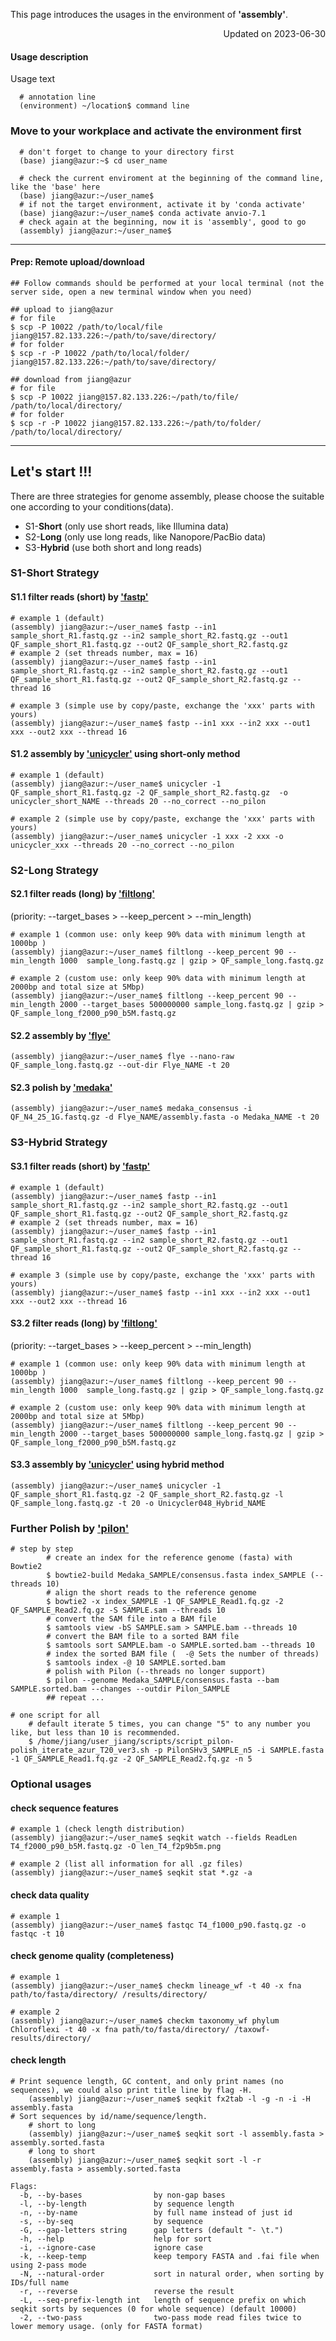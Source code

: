This page introduces the usages in the environment of **'assembly'**.

<p align="right"> Updated on 2023-06-30 </p>

#### Usage description
Usage text 
```
  # annotation line
  (environment) ~/location$ command line
```


### Move to your workplace and activate the environment first
```
  # don't forget to change to your directory first
  (base) jiang@azur:~$ cd user_name
  
  # check the current enviroment at the beginning of the command line, like the 'base' here
  (base) jiang@azur:~/user_name$
  # if not the target environment, activate it by 'conda activate'
  (base) jiang@azur:~/user_name$ conda activate anvio-7.1
  # check again at the beginning, now it is 'assembly', good to go
  (assembly) jiang@azur:~/user_name$ 
```

---
#### Prep: Remote upload/download
```
## Follow commands should be performed at your local terminal (not the server side, open a new terminal window when you need)

## upload to jiang@azur
# for file
$ scp -P 10022 /path/to/local/file jiang@157.82.133.226:~/path/to/save/directory/
# for folder
$ scp -r -P 10022 /path/to/local/folder/ jiang@157.82.133.226:~/path/to/save/directory/

## download from jiang@azur
# for file
$ scp -P 10022 jiang@157.82.133.226:~/path/to/file/ /path/to/local/directory/ 
# for folder
$ scp -r -P 10022 jiang@157.82.133.226:~/path/to/folder/ /path/to/local/directory/ 
```

---
## Let's start !!!

There are three strategies for genome assembly, please choose the suitable one according to your conditions(data).
- S1-**Short**  (only use short reads, like Illumina data)
- S2-**Long** (only use long reads, like Nanopore/PacBio data)  
- S3-**Hybrid** (use both short and long reads)

### S1-**Short** Strategy
#### S1.1 filter reads (short) by ['fastp'](https://github.com/OpenGene/fastp)
```
# example 1 (default)
(assembly) jiang@azur:~/user_name$ fastp --in1 sample_short_R1.fastq.gz --in2 sample_short_R2.fastq.gz --out1 QF_sample_short_R1.fastq.gz --out2 QF_sample_short_R2.fastq.gz
# example 2 (set threads number, max = 16)
(assembly) jiang@azur:~/user_name$ fastp --in1 sample_short_R1.fastq.gz --in2 sample_short_R2.fastq.gz --out1 QF_sample_short_R1.fastq.gz --out2 QF_sample_short_R2.fastq.gz --thread 16

# example 3 (simple use by copy/paste, exchange the 'xxx' parts with yours)
(assembly) jiang@azur:~/user_name$ fastp --in1 xxx --in2 xxx --out1 xxx --out2 xxx --thread 16
```
#### S1.2 assembly by ['unicycler'](https://github.com/rrwick/Unicycler#method-illumina-only-assembly) using short-only method
```
# example 1 (default)
(assembly) jiang@azur:~/user_name$ unicycler -1 QF_sample_short_R1.fastq.gz -2 QF_sample_short_R2.fastq.gz  -o unicycler_short_NAME --threads 20 --no_correct --no_pilon

# example 2 (simple use by copy/paste, exchange the 'xxx' parts with yours)
(assembly) jiang@azur:~/user_name$ unicycler -1 xxx -2 xxx -o unicycler_xxx --threads 20 --no_correct --no_pilon
```


### S2-**Long** Strategy
#### S2.1 filter reads (long) by ['filtlong'](https://github.com/rrwick/Filtlong)
(priority: --target_bases > --keep_percent > --min_length)
```
# example 1 (common use: only keep 90% data with minimum length at 1000bp )
(assembly) jiang@azur:~/user_name$ filtlong --keep_percent 90 --min_length 1000  sample_long.fastq.gz | gzip > QF_sample_long.fastq.gz

# example 2 (custom use: only keep 90% data with minimum length at 2000bp and total size at 5Mbp)
(assembly) jiang@azur:~/user_name$ filtlong --keep_percent 90 --min_length 2000 --target_bases 500000000 sample_long.fastq.gz | gzip > QF_sample_long_f2000_p90_b5M.fastq.gz
```
#### S2.2 assembly by ['flye'](https://github.com/fenderglass/Flye)
```
(assembly) jiang@azur:~/user_name$ flye --nano-raw QF_sample_long.fastq.gz --out-dir Flye_NAME -t 20
```
#### S2.3 polish by ['medaka'](https://github.com/nanoporetech/medaka) 
```
(assembly) jiang@azur:~/user_name$ medaka_consensus -i QF_N4_25_1G.fastq.gz -d Flye_NAME/assembly.fasta -o Medaka_NAME -t 20
```



### S3-**Hybrid** Strategy
#### S3.1 filter reads (short) by ['fastp'](https://github.com/OpenGene/fastp)
```
# example 1 (default)
(assembly) jiang@azur:~/user_name$ fastp --in1 sample_short_R1.fastq.gz --in2 sample_short_R2.fastq.gz --out1 QF_sample_short_R1.fastq.gz --out2 QF_sample_short_R2.fastq.gz
# example 2 (set threads number, max = 16)
(assembly) jiang@azur:~/user_name$ fastp --in1 sample_short_R1.fastq.gz --in2 sample_short_R2.fastq.gz --out1 QF_sample_short_R1.fastq.gz --out2 QF_sample_short_R2.fastq.gz --thread 16

# example 3 (simple use by copy/paste, exchange the 'xxx' parts with yours)
(assembly) jiang@azur:~/user_name$ fastp --in1 xxx --in2 xxx --out1 xxx --out2 xxx --thread 16
```
#### S3.2 filter reads (long) by ['filtlong'](https://github.com/rrwick/Filtlong)
(priority: --target_bases > --keep_percent > --min_length)
```
# example 1 (common use: only keep 90% data with minimum length at 1000bp )
(assembly) jiang@azur:~/user_name$ filtlong --keep_percent 90 --min_length 1000  sample_long.fastq.gz | gzip > QF_sample_long.fastq.gz

# example 2 (custom use: only keep 90% data with minimum length at 2000bp and total size at 5Mbp)
(assembly) jiang@azur:~/user_name$ filtlong --keep_percent 90 --min_length 2000 --target_bases 500000000 sample_long.fastq.gz | gzip > QF_sample_long_f2000_p90_b5M.fastq.gz
```
#### S3.3 assembly by ['unicycler'](https://github.com/rrwick/Unicycler#method-hybrid-assembly) using hybrid method
```
(assembly) jiang@azur:~/user_name$ unicycler -1 QF_sample_short_R1.fastq.gz -2 QF_sample_short_R2.fastq.gz -l QF_sample_long.fastq.gz -t 20 -o Unicycler048_Hybrid_NAME
```


### Further Polish by ['pilon'](https://github.com/broadinstitute/pilon)
```
# step by step
		# create an index for the reference genome (fasta) with Bowtie2
		$ bowtie2-build Medaka_SAMPLE/consensus.fasta index_SAMPLE (--threads 10)
		# align the short reads to the reference genome
		$ bowtie2 -x index_SAMPLE -1 QF_SAMPLE_Read1.fq.gz -2 QF_SAMPLE_Read2.fq.gz -S SAMPLE.sam --threads 10
		# convert the SAM file into a BAM file 
		$ samtools view -bS SAMPLE.sam > SAMPLE.bam --threads 10
		# convert the BAM file to a sorted BAM file
		$ samtools sort SAMPLE.bam -o SAMPLE.sorted.bam --threads 10
		# index the sorted BAM file (  -@ Sets the number of threads)
		$ samtools index -@ 10 SAMPLE.sorted.bam
		# polish with Pilon (--threads no longer support)
		$ pilon --genome Medaka_SAMPLE/consensus.fasta --bam SAMPLE.sorted.bam --changes --outdir Pilon_SAMPLE 
		## repeat ...

# one script for all 
	# default iterate 5 times, you can change "5" to any number you like, but less than 10 is recommended.
 	$ /home/jiang/user_jiang/scripts/script_pilon-polish_iterate_azur_T20_ver3.sh -p PilonSHv3_SAMPLE_n5 -i SAMPLE.fasta -1 QF_SAMPLE_Read1.fq.gz -2 QF_SAMPLE_Read2.fq.gz -n 5

```

### Optional usages
#### check sequence features
```
# example 1 (check length distribution)
(assembly) jiang@azur:~/user_name$ seqkit watch --fields ReadLen T4_f2000_p90_b5M.fastq.gz -O len_T4_f2p9b5m.png

# example 2 (list all information for all .gz files)
(assembly) jiang@azur:~/user_name$ seqkit stat *.gz -a
```

#### check data quality
```
# example 1 
(assembly) jiang@azur:~/user_name$ fastqc T4_f1000_p90.fastq.gz -o fastqc -t 10
```

#### check genome quality (completeness)

```
# example 1 
(assembly) jiang@azur:~/user_name$ checkm lineage_wf -t 40 -x fna path/to/fasta/directory/ /results/directory/

# example 2
(assembly) jiang@azur:~/user_name$ checkm taxonomy_wf phylum Chloroflexi -t 40 -x fna path/to/fasta/directory/ /taxowf-results/directory/
```

#### check length
```
# Print sequence length, GC content, and only print names (no sequences), we could also print title line by flag -H.
	(assembly) jiang@azur:~/user_name$ seqkit fx2tab -l -g -n -i -H assembly.fasta
# Sort sequences by id/name/sequence/length.
	# short to long
	(assembly) jiang@azur:~/user_name$ seqkit sort -l assembly.fasta > assembly.sorted.fasta 
	# long to short
	(assembly) jiang@azur:~/user_name$ seqkit sort -l -r assembly.fasta > assembly.sorted.fasta 
  
Flags:
  -b, --by-bases                by non-gap bases
  -l, --by-length               by sequence length
  -n, --by-name                 by full name instead of just id
  -s, --by-seq                  by sequence
  -G, --gap-letters string      gap letters (default "- \t.")
  -h, --help                    help for sort
  -i, --ignore-case             ignore case
  -k, --keep-temp               keep tempory FASTA and .fai file when using 2-pass mode
  -N, --natural-order           sort in natural order, when sorting by IDs/full name
  -r, --reverse                 reverse the result
  -L, --seq-prefix-length int   length of sequence prefix on which seqkit sorts by sequences (0 for whole sequence) (default 10000)
  -2, --two-pass                two-pass mode read files twice to lower memory usage. (only for FASTA format)

```
